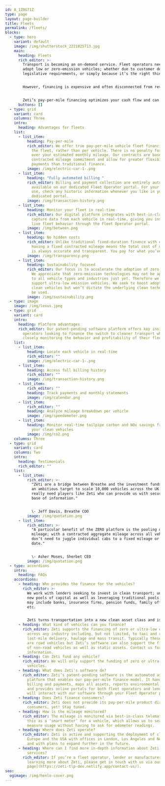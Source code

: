 ```yaml
---
id: A_1ZOG71Z
type: page
layout: page-builder
title: Fleets
permalink: /fleets/
blocks:
  - type: hero
    variant: default
    image: /img/shutterstock_2221825713.jpg
    main:
      heading: Fleets
      rich_editor: >-
        Transport is becoming an on-demand service. Fleet operators need to
        adopt low or zero-emission vehicles; whether due to customer demand,
        legislative requirements, or simply because it’s the right thing to do. 


        However, financing is expensive and often disconnected from revenue generation, not to mention the hidden costs and penalties found with traditional leasing. 


        Zeti’s pay-per-mile financing optimizes your cash flow and can help secure your profit margin.
      buttons: []
  - type: grid
    variant: card
    columns: Three
    intro:
      heading: Advantages for fleets
    list:
      - list_item:
          heading: Pay-per-mile
          rich_editor: We offer true pay-per-mile vehicle fleet financing; pooled across
            the fleet, rather than per vehicle. There is no penalty for driving
            over your estimated monthly mileage. Our contracts are based on a
            contracted mileage commitment and allow for greater flexibility in
            payments than traditional finance.
          image: /img/electric-car-1-.png
      - list_item:
          heading: "Fully automated billing "
          rich_editor: Billing and payment collection are entirely automated and always
            available on our dedicated Fleet Operator portal. For your ease of
            use, check any historic information whenever you like in your
            dedicated portal.
          image: /img/transaction-history.png
      - list_item:
          heading: Monitor your fleet in real-time
          rich_editor: Our digital platform integrates with best-in-class telematics to
            capture data from each vehicle in real-time, giving you insight into
            live fleet behavior through the Fleet Operator portal.
          image: /img/between.png
      - list_item:
          heading: No hidden costs
          rich_editor: Unlike traditional fixed-duration finance with estimated mileage,
            having a fixed contracted mileage means the total cost of ownership
            is always accurate and transparent. You pay for what you’ve used.
          image: /img/transparency.png
      - list_item:
          heading: Sustainability focused
          rich_editor: Our focus is to accelerate the adoption of zero emission vehicles.
            We appreciate that zero-emission technologies may not be applicable
            to all vehicle types and industries just yet. Therefore we also
            support ultra-low emission vehicles. We seek to boost adoption of
            clean vehicles but won’t dictate the underlying clean technology to
            be used.
          image: /img/sustainability.png
  - type: image
    image: /img/lexus.jpeg
  - type: grid
    variant: card
    intro:
      heading: Platform advantages
      rich_editor: Our patent-pending software platform offers key insights for fleet
        operators looking to finance the switch to cleaner transport while
        closely monitoring the behavior and profitability of their fleet.
    list:
      - list_item:
          heading: Locate each vehicle in real-time
          rich_editor: ""
          image: /img/electric-car-1-.png
      - list_item:
          heading: Access full billing history
          rich_editor: ""
          image: /img/transaction-history.png
      - list_item:
          rich_editor: ""
          heading: Track payments and monthly statements
          image: /img/calendar.png
      - list_item:
          rich_editor: ""
          heading: Analyze mileage breakdown per vehicle
          image: /img/speedometer.png
      - list_item:
          heading: Monitor real-time tailpipe carbon and NOx savings from the adoption of
            your clean vehicles
          image: /img/co2.png
    columns: Three
  - type: grid
    variant: card
    columns: Two
    intro:
      heading: Testimonials
      rich_editor: ""
    list:
      - list_item:
          rich_editor: >-
            "Zeti are a bridge between Breathe and the investment funds. We have
            an ambitious target to scale 10,000 vehicles across the UK so we
            really need players like Zeti who can provide us with security and
            base of information."


            \- Jeff Davis, Breathe COO
          image: /img/quotation.png
      - list_item:
          rich_editor: >-
            "A particular benefit of the ZERO platform is the pooling of vehicle
            mileage; with a contracted aggregate mileage across all vehicles, we
            don’t need to juggle individual cabs to a fixed mileage or end
            date."


            \- Asher Moses, Sherbet CEO
          image: /img/quotation.png
  - type: accordions
    intro:
      heading: FAQs
    accordions:
      - heading: Who provides the finance for the vehicles?
        rich_editor: >-
          We work with lenders seeking to invest in clean transport; unlocking
          new pools of capital as well as leveraging traditional pools. Lenders
          may include banks, insurance firms, pension funds, family offices,
          etc. 


          Zeti turns transportation into a new clean asset class and is therefore able to support a wide range of lenders as they seek to add zero-emission vehicles to their portfolios.
      - heading: What kind of vehicles can you finance?
        rich_editor: Zeti supports the financing of zero or ultra-low emission vehicles
          across any industry including, but not limited, to taxi and rideshare;
          last-mile delivery, haulage and mass transit. Typically these vehicles
          are road vehicles but Zeti’s software can also support the financing
          of non-road vehicles as well as static assets. Contact us for more
          information.
      - heading: Can Zeti fund any vehicle?
        rich_editor: We will only support the funding of zero or ultra-low emission
          vehicles.
      - heading: What does Zeti's software do?
        rich_editor: Zeti’s patent-pending software is the automated asset financing
          platform that enables our pay-per-mile finance model. It handles all
          billing and payments, maps all assets, reports environmental benefits
          and provides online portals for both fleet operators and lenders. You
          will interact with our software through your Fleet Operator portal.
      - heading: Does Zeti finance consumers?
        rich_editor: Zeti does not provide its pay-per-mile product directly to
          consumers, yet! Stay tuned.
      - heading: How is the mileage monitored?
        rich_editor: The mileage is monitored via best-in-class telematics. Think of
          this as a ‘smart meter’ for a vehicle, which allows us to seamlessly
          measure usage without having to ask for odometer readings.
      - heading: Where does Zeti operate?
        rich_editor: Zeti is active and supporting the deployment of clean vehicles in
          Europe and the USA with offices in London, Los Angeles and New York;
          and with plans to expand further in the future.
      - heading: Where can I find more in-depth information about Zeti's products and
          services?
        rich_editor: If you’re a fleet operator, lender or manufacturer interested in
          learning more about Zeti, please get in touch with us via our [contact
          page](https://zeti-tlp-dev.netlify.app/contact-us/).
seo:
  ogimage: /img/henlo-cover.png
---
```

